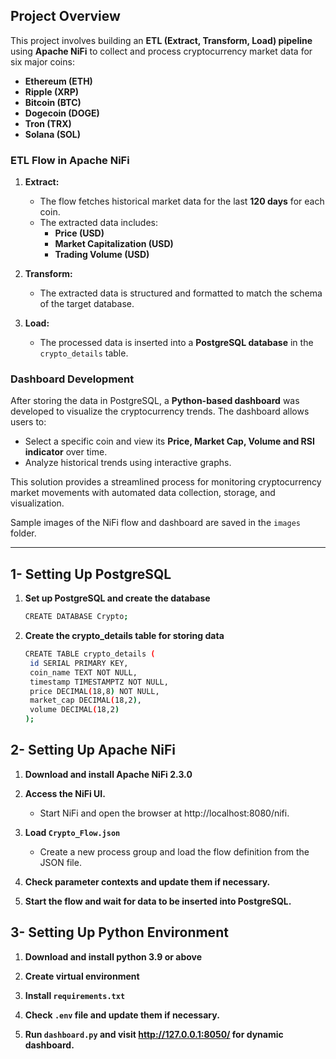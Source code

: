 ## Project Overview  

This project involves building an **ETL (Extract, Transform, Load) pipeline** using **Apache NiFi** to collect and process cryptocurrency market data for six major coins:  

- **Ethereum (ETH)**  
- **Ripple (XRP)**  
- **Bitcoin (BTC)**  
- **Dogecoin (DOGE)**  
- **Tron (TRX)**  
- **Solana (SOL)**  

### ETL Flow in Apache NiFi  

1. **Extract:**  
   - The flow fetches historical market data for the last **120 days** for each coin.  
   - The extracted data includes:  
     - **Price (USD)**  
     - **Market Capitalization (USD)**  
     - **Trading Volume (USD)**  

2. **Transform:**  
   - The extracted data is structured and formatted to match the schema of the target database.  

3. **Load:**  
   - The processed data is inserted into a **PostgreSQL database** in the `crypto_details` table.  

### Dashboard Development  

After storing the data in PostgreSQL, a **Python-based dashboard** was developed to visualize the cryptocurrency trends. The dashboard allows users to:  

- Select a specific coin and view its **Price, Market Cap, Volume and RSI indicator** over time.  
- Analyze historical trends using interactive graphs.  

This solution provides a streamlined process for monitoring cryptocurrency market movements with automated data collection, storage, and visualization.

Sample images of the NiFi flow and dashboard are saved in the `images` folder.

-----------------------------------------------------

## 1- Setting Up PostgreSQL

1. **Set up PostgreSQL and create the database**  
   ```sh
   CREATE DATABASE Crypto;
2. **Create the crypto_details table for storing data**
   ```sh
   CREATE TABLE crypto_details (
    id SERIAL PRIMARY KEY,
    coin_name TEXT NOT NULL,
    timestamp TIMESTAMPTZ NOT NULL,
    price DECIMAL(18,8) NOT NULL,
    market_cap DECIMAL(18,2),
    volume DECIMAL(18,2)
   );
## 2- Setting Up Apache NiFi

1. **Download and install Apache NiFi 2.3.0**

2. **Access the NiFi UI.**
   - Start NiFi and open the browser at http://localhost:8080/nifi.

3. **Load `Crypto_Flow.json`**
   - Create a new process group and load the flow definition from the JSON file.

4. **Check parameter contexts and update them if necessary.**
5. **Start the flow and wait for data to be inserted into PostgreSQL.**

## 3- Setting Up Python Environment

1. **Download and install python 3.9 or above**

2. **Create virtual environment**

3. **Install `requirements.txt`**

4. **Check `.env` file and update them if necessary.**

5. **Run `dashboard.py` and visit http://127.0.0.1:8050/ for dynamic dashboard.**

